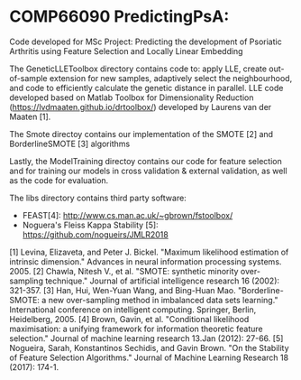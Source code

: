 # COMP66090 PredictingPsA:

Code developed for MSc Project: Predicting the development of Psoriatic Arthritis using Feature Selection and Locally Linear Embedding

The GeneticLLEToolbox directory contains code to: apply LLE, create out-of-sample extension for new samples, adaptively select the neighbourhood, and code to efficiently calculate the genetic distance in parallel.
LLE code developed based on Matlab Toolbox for Dimensionality Reduction (https://lvdmaaten.github.io/drtoolbox/) developed by Laurens van der Maaten [1].

The Smote directoy contains our implementation of the SMOTE [2] and BorderlineSMOTE [3] algorithms

Lastly, the ModelTraining directoy contains our code for feature selection and for training our models in cross validation & external validation, as well as the code for evaluation.

The libs directory contains third party software:
 - FEAST[4]: http://www.cs.man.ac.uk/~gbrown/fstoolbox/
 - Noguera's Fleiss Kappa Stability [5]: https://github.com/nogueirs/JMLR2018

[1] Levina, Elizaveta, and Peter J. Bickel. "Maximum likelihood estimation of intrinsic dimension." Advances in neural information processing systems. 2005.
[2] Chawla, Nitesh V., et al. "SMOTE: synthetic minority over-sampling technique." Journal of artificial intelligence research 16 (2002): 321-357.
[3] Han, Hui, Wen-Yuan Wang, and Bing-Huan Mao. "Borderline-SMOTE: a new over-sampling method in imbalanced data sets learning." International conference on intelligent computing. Springer, Berlin, Heidelberg, 2005.
[4] Brown, Gavin, et al. "Conditional likelihood maximisation: a unifying framework for information theoretic feature selection." Journal of machine learning research 13.Jan (2012): 27-66.
[5] Nogueira, Sarah, Konstantinos Sechidis, and Gavin Brown. "On the Stability of Feature Selection Algorithms." Journal of Machine Learning Research 18 (2017): 174-1.
